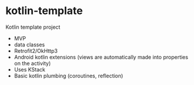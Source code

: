 # kotlin-template
Kotlin template project

- MVP
- data classes
- Retrofit2/OkHttp3
- Android kotlin extensions (views are automatically made into properties on the activity)
- Uses KStack
- Basic kotlin plumbing (coroutines, reflection)
